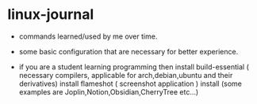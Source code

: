 # linux-journal

- commands learned/used by me over time.

- some basic configuration that are necessary for better experience.

- if you are a student learning programming
  then
      install build-essential ( necessary compilers, applicable for arch,debian,ubuntu and their derivatives)
      install flameshot ( screenshot application )
      install <your preferred note taking app>(some examples are Joplin,Notion,Obsidian,CherryTree etc...)
